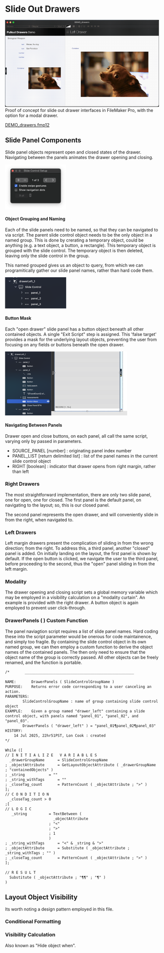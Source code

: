 # Slide Out Drawers

![](./screens/DEMO_drawers.gif)
Proof of concept for slide out drawer interfaces in FileMaker Pro, with the option for a modal drawer.

[DEMO_drawers.fmp12](DEMO_drawers.fmp12)

## Slide Panel Components
Slide panel objects represent open and closed states of the drawer. Navigating between the panels animates the drawer opening and closing.

<img src="./screens/slide_control_setup.png" width="200">

#### Object Grouping and Naming

Each of the slide panels need to be named, so that they can be navigated to via script. The parent slide control object needs to be the only object in a named group. This is done by crerating a temporary object, could be anything (e.g. a text object, a button, a rectangle). This temporary object is grouped with the slide control. The temporary object is then deleted, leaving only the slide control in the group. 

This named grouped gives us an object to query, from which we can programitically gather our slide panel names, rather than hard code them.

<img src="./screens/grouping_naming.png" width="200">

#### Button Mask

Each "open drawer" slide panel has a button object beneath all other contained objects. A single "Exit Script" step is assigned. This 'false target' provides a mask for the underlying layout objects, preventing the user from focusing on any fields or buttons beneath the open drawer.

<img src="./screens/button_mask.png" width="400">

#### Navigating Between Panels

Drawer open and close buttons, on each panel, all call the same script, varying only by passed in parameters.

- SOURCE_PANEL  [number] : originating panel index number
- PANEL_LIST    [return delimited list] : list of the panel names in the current slide control object
- RIGHT         [boolean] : indicator that drawer opens from right margin, rather than left


### Right Drawers
The most straightforward implementation, there are only two slide panel, one for open, one for closed. The first panel is the default panel, on navigating to the layout; so, this is our closed panel.

The second panel represents the open drawer, and will conveniently slide in from the right, when navigated to.

### Left Drawers
Left margin drawers present the complication of sliding in from the wrong direction; from the right. To address this, a third panel, another "closed" panel is added. On initially landing on the layout, the first panel is shown by default. If the open button is clicked, we navigate the user to the third panel, before proceeding to the second, thus the "open" panel sliding in from the left margin.

### Modality
The drawer opening and closing script sets a global memory variable which may be employed in a visibility calculation on a "modality curtain". An example is provided with the right drawer. A button object is again employed to prevent user click-through.

### DrawerPanels ( ) Custom Function
The panel naviagtion script requires a list of slide panel names. Hard coding these into the script parameter would be onerous for code maintainence, and simply too fragile. By containing the slide control object in its own named group, we can then employ a custom function to derive the object names of the contained panels. The then only need to ensure that the object name of the group is correctly passed. All other objects can be freely renamed, and the function is portable.

    /*       __________________________________________________

    NAME:	    DrawerPanels ( SlideControlGroupName )
    PURPOSE:    Returns error code corresponding to a user canceling an action.
    PARAMETERS:
		    SlideControlGroupName : name of group containing slide control object
    EXAMPLE:    Given a group named "drawer_left" containing a slide control object, with panels named "panel_01", "panel_02", and "panel_03".
		    DrawerPanels ( "drawer_left" ) = "panel_01¶panel_02¶panel_03"
    HISTORY:
	    14 Jul 2025, 22hr51PST, Lon Cook : created	
    */

    While ([ 
	// I N I T I A L I Z E   V A R I A B L E S
	  _drawerGroupName		= SlideControlGroupName
	; _objectAttribute		= GetLayoutObjectAttribute ( _drawerGroupName ; "containedObjects" )
	; _string		    = ""
	; _string_withTags		= ""
	; _closeTag_count		= PatternCount ( _objectAttribute ; ">" )
	]; 
	// C O N D I T I O N
	  _closeTag_count > 0 
	;[ 
	// L O G I C
	   _string			= TextBetween (
	  					  _objectAttribute
						; "<"
						; ">"
						; 1
						)
	; _string_withTags		= "<" & _string & ">"
	; _objectAttribute		= Substitute ( _objectAttribute ; _string_withTags ; "" )
	; _closeTag_count		= PatternCount ( _objectAttribute ; ">" )
	]; 

	// R E S U L T
	  Substitute ( _objectAttribute ; "¶¶" ; "¶" )
    )


## Layout Object Visibility
Its worth noting a design pattern employed in this file.
### Conditional Formatting

### Visibility Calculation
Also known as "Hide object when".